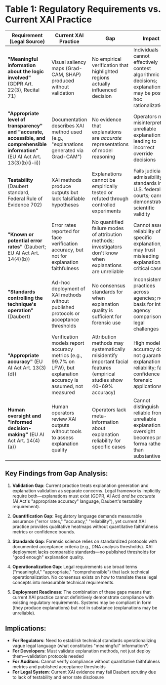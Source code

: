 # Table 1: Regulatory Requirements vs. Current XAI Practice

| Requirement (Legal Source) | Current XAI Practice | Gap | Impact |
|---------------------------|---------------------|-----|--------|
| **"Meaningful information about the logic involved"** (GDPR Art. 22(3), Recital 71) | Visual saliency maps (Grad-CAM, SHAP) produced without validation | No empirical verification that highlighted regions actually influenced decision | Individuals cannot effectively contest algorithmic decisions; explanations may be post-hoc rationalizations |
| **"Appropriate level of transparency" and "accurate, accessible, and comprehensible information"** (EU AI Act Art. 13(3)(b)(i-ii)) | Documentation describes XAI method used (e.g., "explanations generated via Grad-CAM") | No evidence that explanations are *accurate* representations of model reasoning | Operators may misinterpret unreliable explanations, leading to incorrect override decisions |
| **Testability** (Daubert standard, Federal Rule of Evidence 702) | XAI methods produce outputs but lack falsifiable hypotheses | Explanations cannot be empirically tested or refuted through controlled experiments | Fails judicial admissibility standards in U.S. federal courts; cannot demonstrate scientific validity |
| **"Known or potential error rates"** (Daubert; EU AI Act Art. 14(4)(b)) | Error rates reported for face verification accuracy, but not for explanation faithfulness | No quantified failure modes of attribution methods; investigators don't know when explanations are unreliable | Cannot assess reliability of specific explanation; may trust misleading explanations in critical cases |
| **"Standards controlling the technique's operation"** (Daubert) | Ad-hoc deployment of XAI methods without published protocols or acceptance thresholds | No consensus standards for when explanation quality is sufficient for forensic use | Inconsistent practices across agencies; no basis for inter-agency comparison or legal challenges |
| **"Appropriate accuracy"** (EU AI Act Art. 13(3)(d)) | Verification models report accuracy metrics (e.g., 99.7% on LFW), but explanation accuracy is assumed, not measured | Attribution methods may systematically misidentify important facial features (empirical studies show 40-69% accuracy) | High model accuracy does not guarantee explanation reliability; false confidence in forensic applications |
| **Human oversight and "informed decision-making"** (EU AI Act Art. 14(4)(a)) | Human operators review XAI outputs without tools to assess explanation quality | Operators lack meta-information about explanation reliability for specific cases | Cannot distinguish reliable from unreliable explanations; oversight becomes pro forma rather than substantive |

## Key Findings from Gap Analysis:

1. **Validation Gap**: Current practice treats explanation generation and explanation validation as separate concerns. Legal frameworks implicitly require both—explanations must exist (GDPR, AI Act) *and be accurate* (AI Act's "appropriate accuracy" language, Daubert's testability requirement).

2. **Quantification Gap**: Regulatory language demands measurable assurance ("error rates," "accuracy," "reliability"), yet current XAI practice provides qualitative heatmaps without quantitative faithfulness metrics or confidence bounds.

3. **Standards Gap**: Forensic science relies on standardized protocols with documented acceptance criteria (e.g., DNA analysis thresholds). XAI deployment lacks comparable standards—no published thresholds for "good enough" explanation quality.

4. **Operationalization Gap**: Legal requirements use broad terms ("meaningful," "appropriate," "comprehensible") that lack technical operationalization. No consensus exists on how to translate these legal concepts into measurable technical requirements.

5. **Deployment Readiness**: The combination of these gaps means that current XAI practice cannot definitively demonstrate compliance with existing regulatory requirements. Systems may be compliant in form (they produce explanations) but not in substance (explanations may be unreliable).

## Implications:

- **For Regulators**: Need to establish technical standards operationalizing vague legal language (what constitutes "meaningful" information?)
- **For Developers**: Must validate explanation methods, not just deploy them—validation protocols needed
- **For Auditors**: Cannot verify compliance without quantitative faithfulness metrics and published acceptance thresholds
- **For Legal System**: Current XAI evidence may fail Daubert scrutiny due to lack of testability and error rate disclosure
